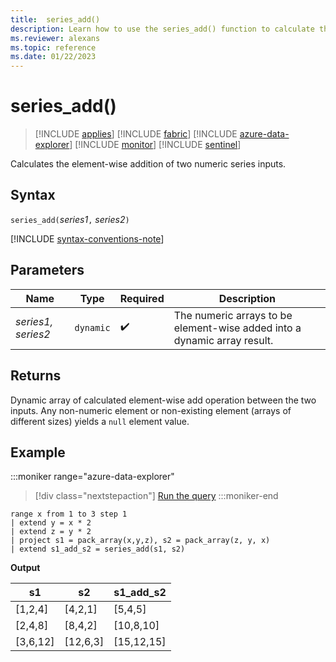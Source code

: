 ```yaml
---
title:  series_add()
description: Learn how to use the series_add() function to calculate the element-wise addition of two numeric series inputs.
ms.reviewer: alexans
ms.topic: reference
ms.date: 01/22/2023
---
```

# series_add()

> [!INCLUDE [applies](../includes/applies-to-version/applies.md)] [!INCLUDE [fabric](../includes/applies-to-version/fabric.md)] [!INCLUDE [azure-data-explorer](../includes/applies-to-version/azure-data-explorer.md)] [!INCLUDE [monitor](../includes/applies-to-version/monitor.md)] [!INCLUDE [sentinel](../includes/applies-to-version/sentinel.md)]

Calculates the element-wise addition of two numeric series inputs.

## Syntax

`series_add(`*series1*`,` *series2*`)`

[!INCLUDE [syntax-conventions-note](../includes/syntax-conventions-note.md)]

## Parameters

| Name | Type | Required | Description |
|--|--|--|--|
| *series1, series2* | `dynamic` |  :heavy_check_mark: | The numeric arrays to be element-wise added into a dynamic array result. |

## Returns

Dynamic array of calculated element-wise add operation between the two inputs. Any non-numeric element or non-existing element (arrays of different sizes) yields a `null` element value.

## Example

:::moniker range="azure-data-explorer"
> [!div class="nextstepaction"]
> <a href="https://dataexplorer.azure.com/clusters/help/databases/Samples?query=H4sIAAAAAAAAA1XMwQrCMBAE0LtfMcdGctl69lvC0qyiYhN2c0iCH99UhOJxHjOjvN4FFTdNbxBKwgVWJINOH0gtskY0XEfjjPmgPqj9KGt6ylJgNDDz8gqsym2qvvnuPGz+9+7RPKo73owCxxi+RRN9iO15MtrHbgM/wNkBowAAAA==" target="_blank">Run the query</a>
:::moniker-end

```kusto
range x from 1 to 3 step 1
| extend y = x * 2
| extend z = y * 2
| project s1 = pack_array(x,y,z), s2 = pack_array(z, y, x)
| extend s1_add_s2 = series_add(s1, s2)
```

**Output**

|s1|s2|s1_add_s2|
|---|---|---|
|[1,2,4]|[4,2,1]|[5,4,5]|
|[2,4,8]|[8,4,2]|[10,8,10]|
|[3,6,12]|[12,6,3]|[15,12,15]|
